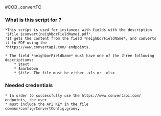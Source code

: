 #COB _convertTO

### What is this script for ?   
    *This script is used for instances with fields with the description '$file $convert(neighborFieldName).pdf'.
    *It gets the content from the field *neighborFieldName*, and converts it to PDF using the
    *https://www.convertapi.com/ endpoints.

    * The field *neighborFieldName* must have one of the three following descriptions:
        * $text
        * $markdown
        * $file. The file must be either .xls or .xlsx
    
### Needed credentials
    * In order to successfully use the https://www.convertapi.com/ endpoints, the user
    * must include the API KEY in the file common/config/ConvertConfig.groovy